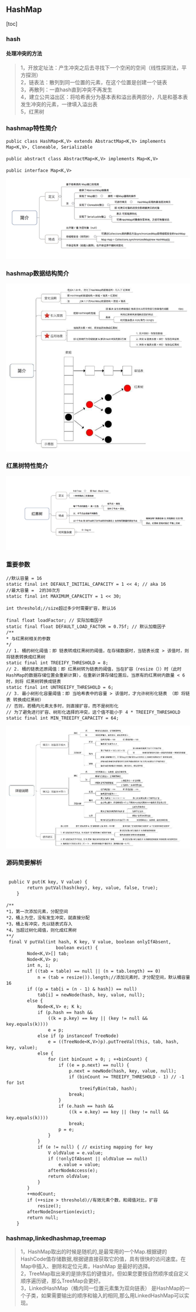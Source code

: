 ## HashMap

[toc]

### hash

#### 处理冲突的方法
>1，开放定址法：产生冲突之后去寻找下一个空闲的空间（线性探测法，平方探测）     
>2，链表法：散列到同一位置的元素，在这个位置是创建一个链表         
>3，再散列：一直hash直到冲突不再发生             
>4，建立公共溢出区：将哈希表分为基本表和溢出表两部分，凡是和基本表发生冲突的元素，一律填入溢出表          
>5，红黑树                     

### hashmap特性简介
```
public class HashMap<K,V> extends AbstractMap<K,V> implements Map<K,V>, Cloneable, Serializable

public abstract class AbstractMap<K,V> implements Map<K,V>

public interface Map<K,V>
 ```   
![Alt text](./res/hashmap-character.png  "hashmap特性简介")

### hashmap数据结构简介
![Alt text](./res/hashmap.jpg "hashmap数据结构简介")

### 红黑树特性简介
![Alt text](./res/red-back-tree.png  "红黑树特性简介")

### 重要参数
```
//默认容量 = 16 
static final int DEFAULT_INITIAL_CAPACITY = 1 << 4; // aka 16
//最大容量 =  2的30次方
static final int MAXIMUM_CAPACITY = 1 << 30;

int threshold;//size超过多少时需要扩容，默认16

final float loadFactor; // 实际加载因子
static final float DEFAULT_LOAD_FACTOR = 0.75f; // 默认加载因子
/** 
* 与红黑树相关的参数
*/
// 1. 桶的树化阈值：即 链表转成红黑树的阈值，在存储数据时，当链表长度 > 该值时，则将链表转换成红黑树
static final int TREEIFY_THRESHOLD = 8; 
// 2. 桶的链表还原阈值：即 红黑树转为链表的阈值，当在扩容（resize（））时（此时HashMap的数据存储位置会重新计算），在重新计算存储位置后，当原有的红黑树内数量 < 6时，则将 红黑树转换成链表
static final int UNTREEIFY_THRESHOLD = 6;
// 3. 最小树形化容量阈值：即 当哈希表中的容量 > 该值时，才允许树形化链表 （即 将链表 转换成红黑树）
// 否则，若桶内元素太多时，则直接扩容，而不是树形化
// 为了避免进行扩容、树形化选择的冲突，这个值不能小于 4 * TREEIFY_THRESHOLD
static final int MIN_TREEIFY_CAPACITY = 64;

```

![Alt text](./res/loadFactor.jpg "加载因子比较")

### 源码简要解析
```

 public V put(K key, V value) {
        return putVal(hash(key), key, value, false, true);
    }

/**
*1，第一次添加元素，分配空间
*2，桶上为空，没有发生冲突，就直接分配
*3，桶上有冲突，先以链表式存入
*4，当超过树化阈值，则化成红黑树
**/
 final V putVal(int hash, K key, V value, boolean onlyIfAbsent,
                   boolean evict) {
        Node<K,V>[] tab;
        Node<K,V> p;
        int n, i;
        if ((tab = table) == null || (n = tab.length) == 0)
            n = (tab = resize()).length;//添加元素时，才分配空间，默认桶容量16
        if ((p = tab[i = (n - 1) & hash]) == null)
            tab[i] = newNode(hash, key, value, null);
        else {
            Node<K,V> e; K k;
            if (p.hash == hash &&
                ((k = p.key) == key || (key != null && key.equals(k))))
                e = p;
            else if (p instanceof TreeNode)
                e = ((TreeNode<K,V>)p).putTreeVal(this, tab, hash, key, value);
            else {
                for (int binCount = 0; ; ++binCount) {
                    if ((e = p.next) == null) {
                        p.next = newNode(hash, key, value, null);
                        if (binCount >= TREEIFY_THRESHOLD - 1) // -1 for 1st
                            treeifyBin(tab, hash);
                        break;
                    }
                    if (e.hash == hash &&
                        ((k = e.key) == key || (key != null && key.equals(k))))
                        break;
                    p = e;
                }
            }
            if (e != null) { // existing mapping for key
                V oldValue = e.value;
                if (!onlyIfAbsent || oldValue == null)
                    e.value = value;
                afterNodeAccess(e);
                return oldValue;
            }
        }
        ++modCount;
        if (++size > threshold)//有效元素个数，和阈值对比，扩容
            resize();
        afterNodeInsertion(evict);
        return null;
    }
```

### hashmap,linkedhashmap,treemap
>1，HashMap取出的时候是随机的,是最常用的一个Map.根据键的HashCode值存储数据,根据键直接获取它的值，具有很快的访问速度。在Map中插入、删除和定位元素，HashMap 是最好的选择。    
>2，TreeMap取出来的是排序后的键值对。但如果您要按自然顺序或自定义顺序遍历键，那么TreeMap会更好。   
>3，LinkedHashMap（桶内同一位置元素集为双向链表） 是HashMap的一个子类，如果需要输出的顺序和输入的相同,那么用LinkedHashMap可以实现。    